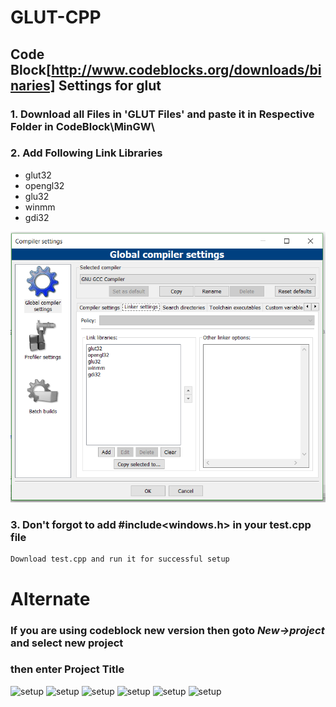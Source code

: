 # GLUT-CPP
## Code Block[http://www.codeblocks.org/downloads/binaries] Settings for glut
### 1. Download all Files in 'GLUT Files' and paste it in Respective Folder in CodeBlock\MinGW\
### 2. Add Following Link Libraries
  - glut32
  - opengl32
  - glu32
  - winmm
  - gdi32
 
![Linker setup](https://github.com/IAmBlackHacker/GLUT-CPP/blob/master/Capture.PNG?raw=true "Linker Setup")
### 3. Don't forgot to add #include<windows.h> in your test.cpp file
~~~
Download test.cpp and run it for successful setup
~~~

# Alternate
### If you are using codeblock new version then goto *New->project* and select new project
### then enter Project Title
![setup](http://wiki.codeblocks.org/images/9/9a/Freeglut_3.jpg?raw=true "Title")
![setup](http://wiki.codeblocks.org/images/f/f0/Freeglut_4.jpg?raw=true "Title")
![setup](http://wiki.codeblocks.org/images/1/1c/Freeglut_5.jpg?raw=true "Title")
![setup](http://wiki.codeblocks.org/images/7/75/Freeglut_6.jpg?raw=true "Title")
![setup](http://wiki.codeblocks.org/images/6/6b/Freeglut_7.jpg?raw=true "Title")
![setup](http://wiki.codeblocks.org/images/e/e3/Freeglut_2.jpg?raw=true "Title")
